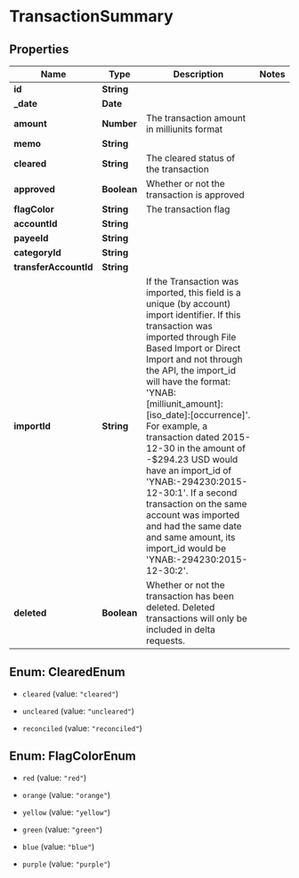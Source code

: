 # TransactionSummary

## Properties
Name | Type | Description | Notes
------------ | ------------- | ------------- | -------------
**id** | **String** |  | 
**_date** | **Date** |  | 
**amount** | **Number** | The transaction amount in milliunits format | 
**memo** | **String** |  | 
**cleared** | **String** | The cleared status of the transaction | 
**approved** | **Boolean** | Whether or not the transaction is approved | 
**flagColor** | **String** | The transaction flag | 
**accountId** | **String** |  | 
**payeeId** | **String** |  | 
**categoryId** | **String** |  | 
**transferAccountId** | **String** |  | 
**importId** | **String** | If the Transaction was imported, this field is a unique (by account) import identifier.  If this transaction was imported through File Based Import or Direct Import and not through the API, the import_id will have the format: &#39;YNAB:[milliunit_amount]:[iso_date]:[occurrence]&#39;.  For example, a transaction dated 2015-12-30 in the amount of -$294.23 USD would have an import_id of &#39;YNAB:-294230:2015-12-30:1&#39;.  If a second transaction on the same account was imported and had the same date and same amount, its import_id would be &#39;YNAB:-294230:2015-12-30:2&#39;. | 
**deleted** | **Boolean** | Whether or not the transaction has been deleted.  Deleted transactions will only be included in delta requests. | 


<a name="ClearedEnum"></a>
## Enum: ClearedEnum


* `cleared` (value: `"cleared"`)

* `uncleared` (value: `"uncleared"`)

* `reconciled` (value: `"reconciled"`)




<a name="FlagColorEnum"></a>
## Enum: FlagColorEnum


* `red` (value: `"red"`)

* `orange` (value: `"orange"`)

* `yellow` (value: `"yellow"`)

* `green` (value: `"green"`)

* `blue` (value: `"blue"`)

* `purple` (value: `"purple"`)




